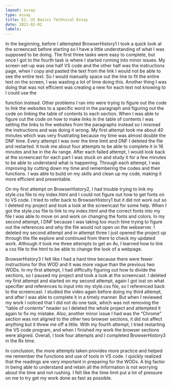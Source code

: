 ```yaml
---
layout: essay
type: essay
title: E1: UI Basics Technical Essay
date: 2021-02-02
labels:
---
```


In the beginning, before I attempted BrowserHistory1 I took a quick look at the screencast before starting so I have a little understanding of what I was supposed to be doing. The first three tasks were easy to complete, but once I got to the fourth task is where I started running into minor issues. My screen set-up was one half VS code and the other half was the instructions page, when I copy and pasted the text from the link I would not be able to see the entire text. So I would manually space out the line to fit the entire text on the screen, I was wasting a lot of time doing this. Another thing I was doing that was not efficient was creating a new <body> for each text not knowing to I could use the <p> function instead. Other problems I ran into were trying to figure out the code to link the websites to a specific word in the paragraph and figuring out the code on linking the table of contents to each section. When I was able to figure out the code on how to make links in the table of contents I was setting the links to the websites from the paragraphs instead so I misread the instructions and was doing it wrong. My first attempt took me about 40 minutes which was very frustrating because my time was almost double the DNF time. Every attempt I was over the time limit and DNF I deleted the file and restarted. It took me about four attempts to be able to complete it in 16 minutes and be in the Av range. After each failed attempt, I would look back at the screencast for each part I was stuck on and study it for a few minutes to be able to understand what is happening. Through each attempt, I was improving by cutting down my time and remembering the codes and their functions. I was able to build on my skills and clean up my code, making it more efficient and presentable.

On my first attempt on BrowserHistory2, I had trouble trying to link my style.css file to my index.html and I could not figure out how to get fonts on to VS code. I tried to refer back to BrowserHistory1 but it did not work out so I deleted my project and took a look at the screencast for some help. When I got the style.css file to link to my index.html and the correct fonts into my file I was able to move on and work on changing the fonts and colors. In my second attempt, I DNF because I was taking too much time trying to figure out the references and why the file would not open on the webserver. I deleted my second attempt and in attempt three I just opened the project up through the file explore and continued from there to check my updated work. Although it took me three attempts to get an Av, I learned how to link a css file to the html to be able to change the look of a webpage.

BrowserHistory3 I felt like I had a hard time because there were fewer instructions for this WOD and it was more vague than the previous two WODs. In my first attempt, I had difficulty figuring out how to divide the sections, so I paused my project and took a look at the screencast. I deleted my first attempt and started on my second attempt, again I got lost on what specifier and references to input into my style.css file, so I referenced back to the screencast. I studied the video again before doing my third attempt, and after I was able to complete it in a timely manner. But when I reviewed my work I noticed that I did not do one task, which was not removing the “table of contents” header so I deleted the whole project and attempted it again to fix my mistake. Also, another minor issue I had was the “Chrome” section was not aligned to the other two browser sections, it did not affect anything but it threw me off a little. With my fourth attempt, I tried restarting the VS code program, and when I finished my work the browser sections were aligned. Overall, I took four attempts and I completed BrowserHistory3 in the Rx time.

In conclusion, the more attempts taken provides more practice and helped me remember the functions and use of tools in VS code. I quickly realized that the readings are very important in preparing for the WODs. A big factor in being able to understand and retain all the information is not worrying about the time and not rushing. I felt like the time limit put a lot of pressure on me to try get my work done as fast as possible.
